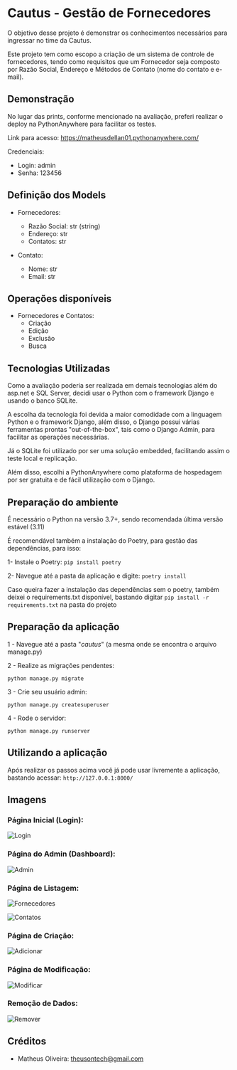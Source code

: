 # Cautus - Gestão de Fornecedores

O objetivo desse projeto é demonstrar os conhecimentos necessários para ingressar no time da Cautus.

Este projeto tem como escopo a criação de um sistema de controle de fornecedores, tendo como requisitos que um Fornecedor seja composto por Razão Social, Endereço e Métodos de Contato (nome do contato e e-mail).

## Demonstração

No lugar das prints, conforme mencionado na avaliação, preferi realizar o deploy na PythonAnywhere para facilitar os testes.

Link para acesso: https://matheusdellan01.pythonanywhere.com/

Credenciais:
- Login: admin
- Senha: 123456

## Definição dos Models

- Fornecedores:
  - Razão Social: str (string)
  - Endereço: str
  - Contatos: str 

- Contato:
  - Nome: str
  - Email: str

## Operações disponíveis

- Fornecedores e Contatos:
  - Criação
  - Edição
  - Exclusão
  - Busca

## Tecnologias Utilizadas

Como a avaliação poderia ser realizada em demais tecnologias além do asp.net e SQL Server, decidi usar o Python com o framework Django e usando o banco SQLite.

A escolha da tecnologia foi devida a maior comodidade com a linguagem Python e o framework Django, além disso, o Django possui várias ferramentas prontas "out-of-the-box", tais como o Django Admin, para facilitar as operações necessárias.

Já o SQLite foi utilizado por ser uma solução embedded, facilitando assim o teste local e replicação.

Além disso, escolhi a PythonAnywhere como plataforma de hospedagem por ser gratuita e de fácil utilização com o Django.


## Preparação do ambiente

É necessário o Python na versão 3.7+, sendo recomendada última versão estável (3.11)

É recomendável também a instalação do Poetry, para gestão das dependências, para isso:

1- Instale o Poetry:
`pip install poetry`

2- Navegue até a pasta da aplicação e digite:
`poetry install`

Caso queira fazer a instalação das dependências sem o poetry, também deixei o requirements.txt disponível, bastando digitar `pip install -r requirements.txt` na pasta do projeto

## Preparação da aplicação

1 - Navegue até a pasta "_cautus_" (a mesma onde se encontra o arquivo manage.py)

2 - Realize as migrações pendentes:

`python manage.py migrate`

3 - Crie seu usuário admin:

`python manage.py createsuperuser`

4 - Rode o servidor:

`python manage.py runserver`

## Utilizando a aplicação

Após realizar os passos acima você já pode usar livremente a aplicação, bastando acessar: `http://127.0.0.1:8000/`

## Imagens

### Página Inicial (Login):

![Login](imgs/login.png)

### Página do Admin (Dashboard):

![Admin](imgs/dashboard.png)

### Página de Listagem:

![Fornecedores](imgs/fornecedores.png)

![Contatos](imgs/contatos.png)

### Página de Criação:

![Adicionar](imgs/adicionar_fornecedor.png)

### Página de Modificação:

![Modificar](imgs/modificar_contato.png)

### Remoção de Dados:
![Remover](imgs/remover_fornecedor.png)


## Créditos

- Matheus Oliveira: theusontech@gmail.com
